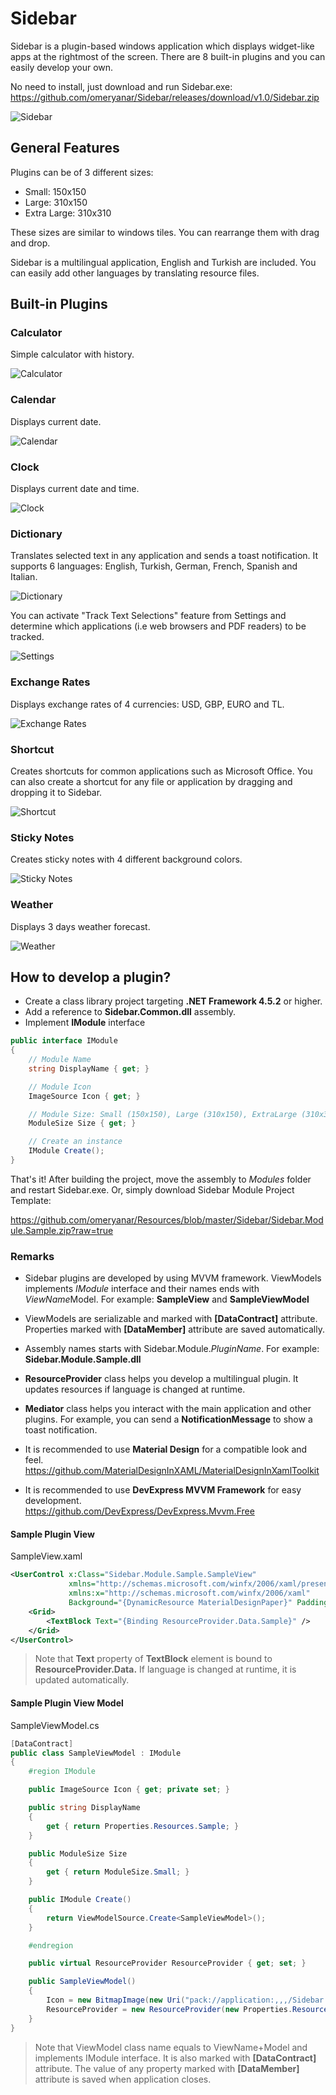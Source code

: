 # Sidebar

Sidebar is a plugin-based windows application which displays widget-like apps at the rightmost of the screen. There are 8 built-in plugins and you can easily develop your own.

No need to install, just download and run Sidebar.exe: https://github.com/omeryanar/Sidebar/releases/download/v1.0/Sidebar.zip

![Sidebar](https://github.com/omeryanar/Resources/blob/master/Sidebar/Sidebar.png?raw=true)

## General Features

Plugins can be of 3 different sizes:

* Small: 150x150
* Large: 310x150
* Extra Large: 310x310

These sizes are similar to windows tiles. You can rearrange them with drag and drop.

Sidebar is a multilingual application, English and Turkish are included. You can easily add other languages by translating resource files.

## Built-in Plugins

### Calculator
Simple calculator with history.

![Calculator](https://github.com/omeryanar/Resources/blob/master/Sidebar/Plugins/Calculator/Calculator.png?raw=true)

### Calendar
Displays current date.

![Calendar](https://github.com/omeryanar/Resources/blob/master/Sidebar/Plugins/Calendar/Calendar.png?raw=true)

### Clock
Displays current date and time.

![Clock](https://github.com/omeryanar/Resources/blob/master/Sidebar/Plugins/Clock/Clock.png?raw=true)

### Dictionary
Translates selected text in any application and sends a toast notification. It supports 6 languages: English, Turkish, German, French, Spanish and Italian.

![Dictionary](https://github.com/omeryanar/Resources/blob/master/Sidebar/Plugins/Dictionary/Dictionary.png?raw=true)

You can activate "Track Text Selections" feature from Settings and determine which applications (i.e web browsers and PDF readers) to be tracked.

![Settings](https://github.com/omeryanar/Resources/blob/master/Sidebar/Plugins/Dictionary/Settings.png?raw=true)

### Exchange Rates
Displays exchange rates of 4 currencies: USD, GBP, EURO and TL.

![Exchange Rates](https://github.com/omeryanar/Resources/blob/master/Sidebar/Plugins/ExchangeRates/ExchangeRates.png?raw=true)

### Shortcut
Creates shortcuts for common applications such as Microsoft Office. You can also create a shortcut for any file or application by dragging and dropping it to Sidebar.

![Shortcut](https://github.com/omeryanar/Resources/blob/master/Sidebar/Plugins/Shortcut/Shortcut.png?raw=true)

### Sticky Notes
Creates sticky notes with 4 different background colors.

![Sticky Notes](https://github.com/omeryanar/Resources/blob/master/Sidebar/Plugins/StickyNotes/StickyNotes.png?raw=true)

### Weather
Displays 3 days weather forecast.

![Weather](https://github.com/omeryanar/Resources/blob/master/Sidebar/Plugins/Weather/Weather.png?raw=true)

## How to develop a plugin?

* Create a class library project targeting **.NET Framework 4.5.2** or higher.
* Add a reference to **Sidebar.Common.dll** assembly.
* Implement **IModule** interface

```csharp
public interface IModule
{
    // Module Name
    string DisplayName { get; }

    // Module Icon
    ImageSource Icon { get; }

    // Module Size: Small (150x150), Large (310x150), ExtraLarge (310x310)
    ModuleSize Size { get; }

    // Create an instance
    IModule Create();
}
```

That's it! After building the project, move the assembly to *Modules* folder and restart Sidebar.exe.
Or, simply download Sidebar Module Project Template:

https://github.com/omeryanar/Resources/blob/master/Sidebar/Sidebar.Module.Sample.zip?raw=true

### Remarks

* Sidebar plugins are developed by using MVVM framework. ViewModels implements *IModule* interface and their names ends with *ViewName*Model. For example: **SampleView** and **SampleViewModel**

* ViewModels are serializable and marked with **[DataContract]** attribute. Properties marked with **[DataMember]** attribute are saved automatically.

* Assembly names starts with Sidebar.Module.*PluginName*. For example: **Sidebar.Module.Sample.dll**

* **ResourceProvider** class helps you develop a multilingual plugin. It updates resources if language is changed at runtime.

* **Mediator** class helps you interact with the main application and other plugins. For example, you can send a **NotificationMessage** to show a toast notification.

* It is recommended to use **Material Design** for a compatible look and feel.
https://github.com/MaterialDesignInXAML/MaterialDesignInXamlToolkit

* It is recommended to use **DevExpress MVVM Framework** for easy development.  
https://github.com/DevExpress/DevExpress.Mvvm.Free

#### Sample Plugin View

SampleView.xaml

```XML
<UserControl x:Class="Sidebar.Module.Sample.SampleView"
             xmlns="http://schemas.microsoft.com/winfx/2006/xaml/presentation"
             xmlns:x="http://schemas.microsoft.com/winfx/2006/xaml"
             Background="{DynamicResource MaterialDesignPaper}" Padding="10">
    <Grid>
        <TextBlock Text="{Binding ResourceProvider.Data.Sample}" />
    </Grid>
</UserControl>
```

> Note that **Text** property of **TextBlock** element is bound to **ResourceProvider.Data.** If language is changed at runtime, it is updated automatically.

#### Sample Plugin View Model

SampleViewModel.cs

```csharp
[DataContract]
public class SampleViewModel : IModule
{
    #region IModule

    public ImageSource Icon { get; private set; }

    public string DisplayName
    {
        get { return Properties.Resources.Sample; }
    }

    public ModuleSize Size
    {
        get { return ModuleSize.Small; }
    }

    public IModule Create()
    {
        return ViewModelSource.Create<SampleViewModel>();
    }

    #endregion

    public virtual ResourceProvider ResourceProvider { get; set; }

    public SampleViewModel()
    {
        Icon = new BitmapImage(new Uri("pack://application:,,,/Sidebar.Module.Sample;component/Assets/Sample.png"));
        ResourceProvider = new ResourceProvider(new Properties.Resources());
    }
}
```

> Note that ViewModel class name equals to ViewName+Model and implements IModule interface. It is also marked with **[DataContract]** attribute. The value of any property marked with **[DataMember]** attribute is saved when application closes.
